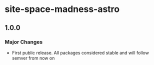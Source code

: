 # site-space-madness-astro

## 1.0.0

### Major Changes

- First public release. All packages considered stable and will follow semver from now on
